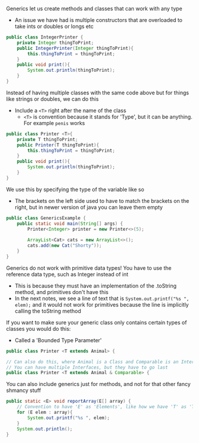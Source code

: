 
Generics let us create methods and classes that can work with any type
- An issue we have had is multiple constructors that are overloaded to take ints or doubles or longs etc

```java
public class IntegerPrinter {
	private Integer thingToPrint;
	public IntegerPrinter(Integer thingToPrint){
		this.thingToPrint = thingToPrint;
	}
	public void print(){
		System.out.println(thingToPrint);
	}
}
```

Instead of having multiple classes with the same code above but for things like strings or doubles, we can do this
- Include a `<T>` right after the name of the class
	- `<T>` is convention because it stands for 'Type', but it can be anything. For example `penis` works

```java
public class Printer <T>{
	private T thingToPrint;
	public Printer(T thingToPrint){
		this.thingToPrint = thingToPrint;
	}
	public void print(){
		System.out.println(thingToPrint);
	}
}
```

We use this by specifying the type of the variable like so
- The brackets on the left side used to have to match the brackets on the right, but in newer version of java you can leave them empty

```java
public class GenericsExample {
	public static void main(String[] args) {
		Printer<Integer> printer = new Printer<>(5);
		
		ArrayList<Cat> cats = new ArrayList<>();
		cats.add(new Cat("Shorty"));
	}
}
```

Generics do not work with primitive data types! You have to use the reference data type, such as Integer instead of int
- This is because they must have an implementation of the .toString method, and primitives don't have this
- In the next notes, we see a line of text that is `System.out.printf("%s ", elem);` and it would not work for primitives because the line is implicitly calling the toString method

If you want to make sure your generic class only contains certain types of classes you would do this:
- Called a 'Bounded Type Parameter'

```java
public class Printer <T extends Animal> {

// Can also do this, where Animal is a Class and Comparable is an Interface
// You can have multiple Interfaces, but they have to go last
public class Printer <T extends Animal & Comparable> {
```

You can also include generics just for methods, and not for that other fancy shmancy stuff

```java
public static <E> void reportArray(E[] array) {
	// Convention to have 'E' as 'Elements', like how we have 'T' as 'Type'
	for (E elem : array){
		System.out.printf("%s ", elem);
	}
	System.out.println();
}
```